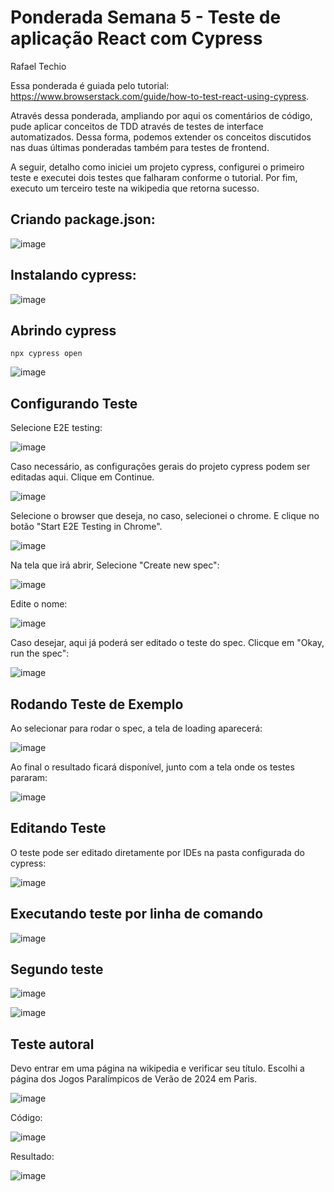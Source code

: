 # Ponderada Semana 5 - Teste de aplicação React com Cypress

Rafael Techio

Essa ponderada é guiada pelo tutorial: https://www.browserstack.com/guide/how-to-test-react-using-cypress.

Através dessa ponderada, ampliando por aqui os comentários de código, pude aplicar conceitos de TDD através de testes de interface automatizados. Dessa forma, podemos extender os conceitos discutidos nas duas últimas ponderadas também para testes de frontend. 

A seguir, detalho como iniciei um projeto cypress, configurei o primeiro teste e executei dois testes que falharam conforme o tutorial. Por fim, executo um terceiro teste na wikipedia que retorna sucesso.


## Criando package.json: 

![image](https://github.com/user-attachments/assets/c42151ba-e0b0-4eb1-8615-8d9206d7a556)


## Instalando cypress:

![image](https://github.com/user-attachments/assets/70606cf8-5d95-4f15-90f5-c1474de2a1f8)

## Abrindo cypress

```
npx cypress open
```

![image](https://github.com/user-attachments/assets/2a430180-0235-4c59-b7a9-ca16f591dcc7)

## Configurando Teste

Selecione E2E testing:

![image](https://github.com/user-attachments/assets/bf657977-cdce-498a-b77b-b73aeb335b1a)

Caso necessário, as configurações gerais do projeto cypress podem ser editadas aqui. Clique em Continue.

![image](https://github.com/user-attachments/assets/a37afe96-3c1f-48d3-9a0a-1b9c832f83e0)

Selecione o browser que deseja, no caso, selecionei o chrome. E clique no botão "Start E2E Testing in Chrome".

![image](https://github.com/user-attachments/assets/ddfaa8b7-5d7b-4399-b435-54a3b54c76bc)

Na tela que irá abrir, Selecione "Create new spec":

![image](https://github.com/user-attachments/assets/c6449730-696a-4ed1-801e-bc35843e91ba)

Edite o nome:

![image](https://github.com/user-attachments/assets/663d52fc-b28c-46cb-890d-9c8cb2812e49)

Caso desejar, aqui já poderá ser editado o teste do spec. Clicque em "Okay, run the spec":

![image](https://github.com/user-attachments/assets/2bd11adf-def1-45a9-94df-d516c306dfde)

## Rodando Teste de Exemplo

Ao selecionar para rodar o spec, a tela de loading aparecerá:

![image](https://github.com/user-attachments/assets/34864a24-dec8-4afb-af8d-da6e442be009)

Ao final o resultado ficará disponível, junto com a tela onde os testes pararam:

![image](https://github.com/user-attachments/assets/3475d4fe-dc14-4b2b-a485-b6df0edb5987)

## Editando Teste

O teste pode ser editado diretamente por IDEs na pasta configurada do cypress:

![image](https://github.com/user-attachments/assets/e595540f-2a3d-4783-9ac1-845fe3e01a4a)

## Executando teste por linha de comando

![image](https://github.com/user-attachments/assets/ff1e3da7-f09f-495a-8fef-535a0a4ddc8c)


## Segundo teste

![image](https://github.com/user-attachments/assets/b8dbf8c6-4f09-4bc9-97a0-e257c84ddf48)

![image](https://github.com/user-attachments/assets/65d050a7-7bd5-4862-a3b7-fd52b70e04da)


## Teste autoral

Devo entrar em uma página na wikipedia e verificar seu título. Escolhi a página dos Jogos Paralímpicos de Verão de 2024 em Paris.

![image](https://github.com/user-attachments/assets/6c37a8d0-2bc0-47ec-a8f4-99d0f4bb4238)


Código:

![image](https://github.com/user-attachments/assets/6b37f2f6-c0b4-4b5b-a491-0f9f709edd2a)

Resultado:

![image](https://github.com/user-attachments/assets/421a484f-399a-4a97-8927-8f8a0644b230)


